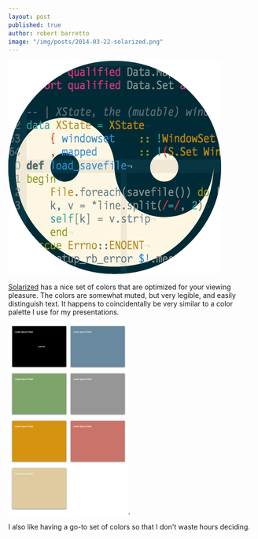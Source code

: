 ```yaml
---
layout: post
published: true
author: robert barretto
image: "/img/posts/2014-03-22-solarized.png"
---
```


![Solarized](/img/posts/2014-03-22-solarized.png)

[Solarized](http://ethanschoonover.com/solarized) has a nice set of colors that are optimized for your viewing pleasure. The colors are somewhat muted, but very legible, and easily distinguish text. It happens to coincidentally be very similar to a color palette I use for my presentations. 

![My Keynote color palette](/img/posts/2014-03-22-keynote-colors.png). 

I also like having a go-to set of colors so that I don't waste hours deciding.